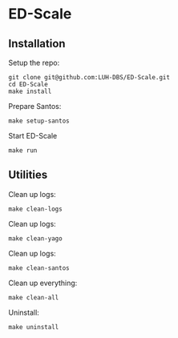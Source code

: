 # ED-Scale

## Installation 

Setup the repo:
```
git clone git@github.com:LUH-DBS/ED-Scale.git
cd ED-Scale
make install
```

Prepare Santos: 
```
make setup-santos
```

Start ED-Scale
```
make run
```

## Utilities

Clean up logs:
```
make clean-logs
```

Clean up logs:
```
make clean-yago
```

Clean up logs:
```
make clean-santos
```

Clean up everything:
```
make clean-all
```

Uninstall:
```
make uninstall
```
